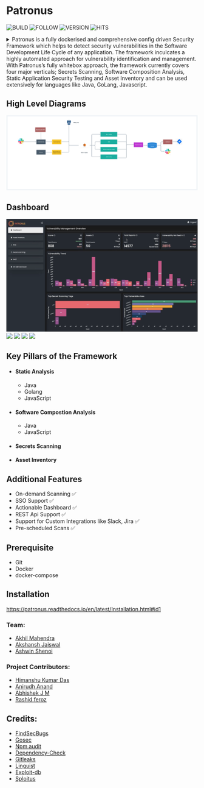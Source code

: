 # Patronus

![BUILD](https://img.shields.io/badge/made%20with-python3-green)
![FOLLOW](https://img.shields.io/github/followers/th3-j0k3r?label=Follow&style=social)
![VERSION](https://img.shields.io/badge/Version-1.0-blue)
![HITS](https://hitcounter.pythonanywhere.com/count/tag.svg?url=https%3A%2F%2Fgithub.com%2Fth3-j0k3r%2FPatronus)

<details>
<summary>
Patronus is a fully dockerised and comprehensive config driven Security Framework which helps to detect security vulnerabilities in the Software Development Life Cycle of any application. The framework inculcates a highly automated approach for vulnerability identification and management. With Patronus’s fully whitebox approach, the framework currently covers four major verticals; Secrets Scanning, Software Composition Analysis, Static Application Security Testing and Asset Inventory and can be used extensively for languages like Java, GoLang, Javascript.
</summary>

The framework focuses on the needs of the security engineers and the developers alike with a dedicated actionable web dashboard to abstract all the nitty gritty technicalities of the security vulnerabilities detected and also empowers the user with higher level of vulnerability tracking for better patch management with more actionable approach to solving security. The dashboard is built completely with analytics, functionality and maintaining ease in mind to demonstrate and display various metrics for the scans and vulnerabilities. It also helps to search, analyse and resolve vulnerabilities on-the-go and provides a completely consolidated vulnerability report. 

Patronus hugely reduces the time and efforts of the security team in thoroughly reviewing any application from a security lens. The framework comes with an on-demand scanning feature apart from the scheduled daily automated scans, using which developers and security engineers can scan particular branches and repositories at any point of time in the SDLC, directly from the dashboard or integrations like Slack. The framework is completely adaptable and various softwares like Slack and Jira can be easily integrated directly with Patronus for better accessibility and tracking since most organisations today use these extensively.
</details>


## High Level Diagrams

![](images/Patronus_HLD.png)

## Dashboard
![](images/dashboard.png)
![](images/dashboard2.png)
![](images/ondemand.png)
![](images/secretscanning.png)
![](images/secretscanning2.png)




##  Key Pillars of the Framework

* #### Static Analysis
	* Java
	* Golang
	* JavaScript

* #### Software Compostion Analysis
	* Java
	* JavaScript

* #### Secrets Scanning
* #### Asset Inventory

## Additional Features

* On-demand Scanning ✅
* SSO Support ✅
* Actionable Dashboard ✅
* REST Api Support ✅
* Support for Custom Integrations like Slack, Jira ✅
* Pre-scheduled Scans ✅

## Prerequisite

* Git
* Docker
* docker-compose

## Installation
https://patronus.readthedocs.io/en/latest/Installation.html#id1


### Team:
* [Akhil Mahendra](https://twitter.com/Akhil_Mahendra)
* [Akshansh Jaiswal](https://twitter.com/Akshanshjaiswl)
* [Ashwin Shenoi](https://twitter.com/__c3rb3ru5__)
 
### Project Contributors:
* [Himanshu Kumar Das](https://twitter.com/mehimansu)
* [Anirudh Anand](https://twitter.com/a0xnirudh)
* [Abhishek J M](https://twitter.com/HawkSpawn)
* [Rashid feroz](https://twitter.com/rashid_feroz)

## Credits:
* [FindSecBugs](https://github.com/find-sec-bugs/find-sec-bugs)
* [Gosec](https://github.com/securego/gosec)
* [Npm audit]()
* [Dependency-Check](https://github.com/jeremylong/DependencyCheck)
* [Gitleaks](https://github.com/zricethezav/gitleaks)
* [Linguist](https://github.com/github/linguist)
* [Exploit-db](https://www.exploit-db.com/)
* [Sploitus](https://sploitus.com/)
